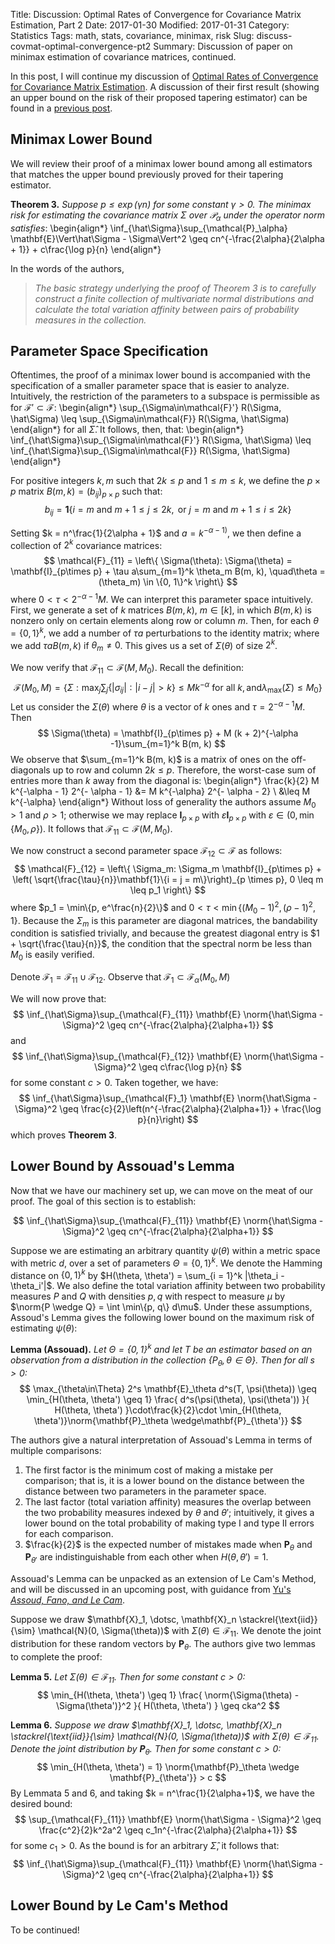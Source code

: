 Title: Discussion: Optimal Rates of Convergence for Covariance Matrix Estimation, Part 2
Date: 2017-01-30
Modified: 2017-01-31
Category: Statistics
Tags: math, stats, covariance, minimax, risk
Slug: discuss-covmat-optimal-convergence-pt2
Summary: Discussion of paper on minimax estimation of covariance matrices, continued.
$$
    \newcommand{\norm}[1]{\left\lVert#1\right\rVert}
$$

In this post, I will continue my discussion of [Optimal Rates of Convergence
for Covariance Matrix Estimation](https://arxiv.org/abs/1010.3866).  A
discussion of their first result (showing an upper bound on the risk of their
proposed tapering estimator) can be found in a [previous
post]({filename}./discuss-covmat-optimal-convergence-pt1.md).

## Minimax Lower Bound
We will review their proof of a minimax lower bound among all estimators that
matches the upper bound previously proved for their tapering estimator.

**Theorem 3.**  _Suppose $p \leq \exp(\gamma n)$ for some constant
$\gamma > 0$.  The minimax risk for estimating the covariance matrix
$\Sigma$ over $\mathcal{P}_\alpha$ under the operator norm satisfies_:
\begin{align*}
  \inf_{\hat\Sigma}\sup_{\mathcal{P}_\alpha}
  \mathbf{E}\Vert\hat\Sigma - \Sigma\Vert^2
  \geq
  cn^{-\frac{2\alpha}{2\alpha + 1}} + c\frac{\log p}{n} 
\end{align*}

In the words of the authors,
> _The basic strategy underlying the proof of Theorem 3 is to carefully
  construct a finite collection of multivariate normal distributions and
  calculate the total variation affinity between pairs of probability measures
  in the collection._

## Parameter Space Specification
Oftentimes, the proof of a minimax lower bound is accompanied with the
specification of a smaller parameter space that is easier to analyze.
Intuitively, the restriction of the parameters to a subspace is permissible as
for $\mathcal{F}'\subset \mathcal{F}$:
\begin{align*}
    \sup_{\Sigma\in\mathcal{F}'} R(\Sigma, \hat\Sigma)
    \leq
    \sup_{\Sigma\in\mathcal{F}} R(\Sigma, \hat\Sigma)
\end{align*}
for all $\hat\Sigma$.  It follows, then, that:
\begin{align*}
    \inf_{\hat\Sigma}\sup_{\Sigma\in\mathcal{F}'} R(\Sigma, \hat\Sigma)
    \leq
    \inf_{\hat\Sigma}\sup_{\Sigma\in\mathcal{F}} R(\Sigma, \hat\Sigma)
\end{align*}

For positive integers $k, m$ such that $2k \leq p$ and $1 \leq m \leq k$, we
define the $p \times p$ matrix $B(m, k) = (b_{ij})_{p\times{p}}$ such that:
$$
b_{ij} = \mathbf{1} \{i = m \text{ and } m+1 \leq j\leq 2k, \text{ or } 
            j = m \text{ and } m+1 \leq i \leq 2k\}
$$

Setting $k = n^\frac{1}{2\alpha + 1}$ and $a = k^{-\alpha-1)}$, we then define
a collection of $2^k$ covariance matrices:
$$
\mathcal{F}_{11} = \left\{
    \Sigma(\theta):
    \Sigma(\theta) = \mathbf{I}_{p\times p}
        + \tau a\sum_{m=1}^k \theta_m B(m, k),
    \quad\theta = (\theta_m) \in \{0, 1\}^k
\right\}
$$
where $0 < \tau < 2^{-\alpha - 1}M$.  We can interpret this parameter 
space intuitively.  First, we generate a set of $k$ matrices $B(m, k)$,
$m \in [k]$, in which $B(m, k)$ is nonzero only on certain elements
along row or column $m$.  Then, for each $\theta = \{0, 1\}^k$, we add
a number of $\tau a$ perturbations to the identity matrix; where
we add $\tau a B(m, k)$ if $\theta_m \neq 0$.  This gives us a set
of $\Sigma(\theta)$ of size $2^k$.

We now verify that $\mathcal{F}_{11} \subset \mathcal{F}(M, M_0)$.  Recall
the definition:
$$
\mathcal{F}(M_0, M) = \left\{
\Sigma: \max_j \sum_j \{|\sigma_{ij}|: |i-j| > k\} \leq M k^{-\alpha}
\text{ for all } k, \text{and} \lambda_{\text{max}}(\Sigma)\leq M_0
\right\}
$$
Let us consider the $\Sigma(\theta)$ where $\theta$ is a vector of 
$k$ ones and $\tau = 2^{-\alpha - 1}M$.  Then
$$
\Sigma(\theta) = \mathbf{I}_{p\times p}
    + M (k + 2)^{-\alpha -1}\sum_{m=1}^k B(m, k)
$$
We observe that $\sum_{m=1}^k B(m, k)$ is a matrix of ones on the
off-diagonals up to row and column $2k \leq p$.  Therefore, the worst-case
sum of entries more than $k$ away from the diagonal is:
\begin{align*}
    \frac{k}{2} M k^{-\alpha - 1} 2^{- \alpha - 1}
    &=  M k^{-\alpha} 2^{- \alpha - 2}  \\
    &\leq M k^{-\alpha}
\end{align*}
Without loss of generality the authors assume $M_0 > 1$ and $\rho > 1$; 
otherwise we may replace $\mathbf{I}_{p\times p}$ with $\varepsilon
\mathbf{I}_{ p \times p}$ with $\varepsilon \in (0, \min\{M_0, \rho\})$.  It
follows that $\mathcal{F_{11}} \subset \mathcal{F}(M, M_0)$.

We now construct a second parameter space $\mathcal{F}_{12} \subset
\mathcal{F}$ as follows:
$$
\mathcal{F}_{12} = \left\{
\Sigma_m: \Sigma_m \mathbf{I}_{p\times p} + \left(
\sqrt{\frac{\tau}{n}}\mathbf{1}\{i = j = m\}\right)_{p \times p},
0 \leq m \leq p_1
\right\}
$$
where $p_1 = \min\{p, e^\frac{n}{2}\}$ and $0 < \tau < \min\{(M_0 - 1)^2,
(\rho - 1)^2, 1\}$.  Because the $\Sigma_m$ is this parameter are diagonal
matrices, the bandability condition is satisfied trivially, and because the
greatest diagonal entry is $1 + \sqrt{\frac{\tau}{n}}$, the condition that
the spectral norm be less than $M_0$ is easily verified.

Denote $\mathcal{F}_1 = \mathcal{F}_{11} \cup \mathcal{F}_{12}$.  Observe
that $\mathcal{F}_1 \subset \mathcal{F}_\alpha(M_0, M)$

We will now prove that:
$$
\inf_{\hat\Sigma}\sup_{\mathcal{F}_{11}}
\mathbf{E} \norm{\hat\Sigma - \Sigma}^2 \geq cn^{-\frac{2\alpha}{2\alpha+1}}
$$
and
$$
\inf_{\hat\Sigma}\sup_{\mathcal{F}_{12}}
\mathbf{E} \norm{\hat\Sigma - \Sigma}^2 \geq c\frac{\log p}{n}
$$
for some constant $c > 0$.  Taken together, we have:
$$
\inf_{\hat\Sigma}\sup_{\mathcal{F}_1}
\mathbf{E} \norm{\hat\Sigma - \Sigma}^2
\geq \frac{c}{2}\left(n^{-\frac{2\alpha}{2\alpha+1}} + \frac{\log p}{n}\right)
$$
which proves **Theorem 3**.

## Lower Bound by Assouad's Lemma
Now that we have our machinery set up, we can move on the meat of our proof.
The goal of this section is to establish:

$$
\inf_{\hat\Sigma}\sup_{\mathcal{F}_{11}}
\mathbf{E} \norm{\hat\Sigma - \Sigma}^2 \geq cn^{-\frac{2\alpha}{2\alpha+1}}
$$

Suppose we are estimating an arbitrary quantity $\psi(\theta)$ within a
metric space with metric $d$, over a set of parameters $\Theta = \{0, 1\}^k$.
We denote the Hamming distance on $\{0, 1\}^k$ by $H(\theta, \theta') = \sum_{i
= 1}^k |\theta_i - \theta_i'|$.  We also define the total variation affinity
between two probability measures $P$ and $Q$ with densities $p, q$ with respect
to measure $\mu$ by $\norm{P \wedge Q} = \int \min\{p, q\} d\mu$.  Under these
assumptions, Assoud's Lemma gives the following lower bound on the maximum risk
of estimating $\psi(\theta)$:

**Lemma (Assouad).**  _Let $\Theta = \{0, 1\}^k$ and let $T$ be an estimator
based on an observation from a distribution in the collection $\{P_\theta,
\theta \in \Theta\}$.  Then for all $s > 0$:_
$$
\max_{\theta\in\Theta} 2^s \mathbf{E}_\theta d^s(T, \psi(\theta))
\geq \min_{H(\theta, \theta') \geq 1}
\frac{
    d^s(\psi(\theta), \psi(\theta'))
}{
    H(\theta, \theta')
}\cdot\frac{k}{2}\cdot
\min_{H(\theta, \theta')}\norm{\mathbf{P}_\theta \wedge\mathbf{P}_{\theta'}}
$$

The authors give a natural interpretation of Assouad's Lemma in terms of
multiple comparisons:

[//]: # (Why are there only k comparisons?)

1.  The first factor is the minimum cost of making a mistake per comparison;
    that is, it is a lower bound on the distance between the distance between
    two parameters in the parameter space.
2.  The last factor (total variation affinity) measures the overlap between
    the two probability measures indexed by $\theta$ and $\theta'$;
    intuitively, it gives a lower bound on the total probability of making
    type I and type II errors for each comparison.
3.  $\frac{k}{2}$ is the expected number of mistakes made when
    $\mathbf{P}_\theta$ and $\mathbf{P}_{\theta'}$ are indistinguishable
    from each other when $H(\theta, \theta') = 1$.

Assouad's Lemma can be unpacked as an extension of Le Cam's Method, and will
be discussed in an upcoming post, with guidance from [Yu's _Assoud, Fano,
and Le Cam_](https://www.stat.berkeley.edu/~binyu/ps/LeCam.pdf).

Suppose we draw $\mathbf{X}_1, \dotsc, \mathbf{X}_n \stackrel{\text{iid}}{\sim}
\mathcal{N}(0, \Sigma(\theta))$ with $\Sigma(\theta) \in \mathcal{F}_{11}$.  We
denote the joint distribution for these random vectors by $\mathbf{P}_\theta$.
The authors give two lemmas to complete the proof:

**Lemma 5.**  _Let $\Sigma(\theta)\in\mathcal{F}_{11}$.  Then for some constant
$c > 0$:_
$$
    \min_{H(\theta, \theta') \geq 1}
    \frac{
    \norm{\Sigma(\theta) - \Sigma(\theta')}^2
    }{
    H(\theta, \theta')
    } \geq cka^2
$$

**Lemma 6.**  _Suppose we draw $\mathbf{X}_1, \dotsc, \mathbf{X}_n
\stackrel{\text{iid}}{\sim} \mathcal{N}(0, \Sigma(\theta))$ with
$\Sigma(\theta) \in \mathcal{F}_{11}$.  Denote the joint distribution
by $\mathbf{P}_\theta$.  Then for some constant $c > 0$:_
$$
    \min_{H(\theta, \theta') = 1}
    \norm{\mathbf{P}_\theta \wedge \mathbf{P}_{\theta'}} > c
$$
By Lemmata 5 and 6, and taking $k = n^\frac{1}{2\alpha+1}$, we have the
desired bound:
$$
\sup_{\mathcal{F}_{11}}
\mathbf{E} \norm{\hat\Sigma - \Sigma}^2
\geq \frac{c^2}{2}k^2a^2
\geq c_1n^{-\frac{2\alpha}{2\alpha+1}}
$$
for some $c_1 > 0$.  As the bound is for an arbitrary $\hat\Sigma$, it
follows that:
$$
\inf_{\hat\Sigma}\sup_{\mathcal{F}_{11}}
\mathbf{E} \norm{\hat\Sigma - \Sigma}^2 \geq cn^{-\frac{2\alpha}{2\alpha+1}}
$$

## Lower Bound by Le Cam's Method

To be continued!

